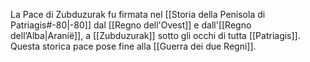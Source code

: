 La Pace di Zubduzurak fu firmata nel [[Storia della Penisola di Patriagis#-80|-80]] dal [[Regno dell'Ovest]] e dall'[[Regno dell’Alba|Aranië]], a [[Zubduzurak]] sotto gli occhi di tutta [[Patriagis]]. 
Questa storica pace pose fine alla [[Guerra dei due Regni]]. 
